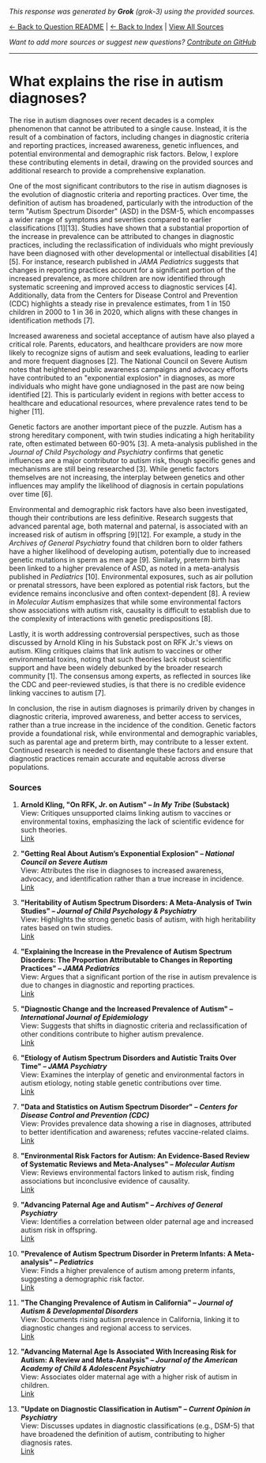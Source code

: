 <!-- 
Generated by: grok
Model: grok-3
Prompt type: sources
Generated at: 2025-06-13T21:38:24.391184
-->

*This response was generated by **Grok** (grok-3) using the provided sources.*

[← Back to Question README](README.md) | [← Back to Index](../README.md) | [View All Sources](../allsources.md)

*Want to add more sources or suggest new questions? [Contribute on GitHub](https://github.com/justinwest/SuggestedSources)*

---

# What explains the rise in autism diagnoses?

The rise in autism diagnoses over recent decades is a complex phenomenon that cannot be attributed to a single cause. Instead, it is the result of a combination of factors, including changes in diagnostic criteria and reporting practices, increased awareness, genetic influences, and potential environmental and demographic risk factors. Below, I explore these contributing elements in detail, drawing on the provided sources and additional research to provide a comprehensive explanation.

One of the most significant contributors to the rise in autism diagnoses is the evolution of diagnostic criteria and reporting practices. Over time, the definition of autism has broadened, particularly with the introduction of the term "Autism Spectrum Disorder" (ASD) in the DSM-5, which encompasses a wider range of symptoms and severities compared to earlier classifications [1][13]. Studies have shown that a substantial proportion of the increase in prevalence can be attributed to changes in diagnostic practices, including the reclassification of individuals who might previously have been diagnosed with other developmental or intellectual disabilities [4][5]. For instance, research published in *JAMA Pediatrics* suggests that changes in reporting practices account for a significant portion of the increased prevalence, as more children are now identified through systematic screening and improved access to diagnostic services [4]. Additionally, data from the Centers for Disease Control and Prevention (CDC) highlights a steady rise in prevalence estimates, from 1 in 150 children in 2000 to 1 in 36 in 2020, which aligns with these changes in identification methods [7].

Increased awareness and societal acceptance of autism have also played a critical role. Parents, educators, and healthcare providers are now more likely to recognize signs of autism and seek evaluations, leading to earlier and more frequent diagnoses [2]. The National Council on Severe Autism notes that heightened public awareness campaigns and advocacy efforts have contributed to an "exponential explosion" in diagnoses, as more individuals who might have gone undiagnosed in the past are now being identified [2]. This is particularly evident in regions with better access to healthcare and educational resources, where prevalence rates tend to be higher [11].

Genetic factors are another important piece of the puzzle. Autism has a strong hereditary component, with twin studies indicating a high heritability rate, often estimated between 60-90% [3]. A meta-analysis published in the *Journal of Child Psychology and Psychiatry* confirms that genetic influences are a major contributor to autism risk, though specific genes and mechanisms are still being researched [3]. While genetic factors themselves are not increasing, the interplay between genetics and other influences may amplify the likelihood of diagnosis in certain populations over time [6].

Environmental and demographic risk factors have also been investigated, though their contributions are less definitive. Research suggests that advanced parental age, both maternal and paternal, is associated with an increased risk of autism in offspring [9][12]. For example, a study in the *Archives of General Psychiatry* found that children born to older fathers have a higher likelihood of developing autism, potentially due to increased genetic mutations in sperm as men age [9]. Similarly, preterm birth has been linked to a higher prevalence of ASD, as noted in a meta-analysis published in *Pediatrics* [10]. Environmental exposures, such as air pollution or prenatal stressors, have been explored as potential risk factors, but the evidence remains inconclusive and often context-dependent [8]. A review in *Molecular Autism* emphasizes that while some environmental factors show associations with autism risk, causality is difficult to establish due to the complexity of interactions with genetic predispositions [8].

Lastly, it is worth addressing controversial perspectives, such as those discussed by Arnold Kling in his Substack post on RFK Jr.'s views on autism. Kling critiques claims that link autism to vaccines or other environmental toxins, noting that such theories lack robust scientific support and have been widely debunked by the broader research community [1]. The consensus among experts, as reflected in sources like the CDC and peer-reviewed studies, is that there is no credible evidence linking vaccines to autism [7].

In conclusion, the rise in autism diagnoses is primarily driven by changes in diagnostic criteria, improved awareness, and better access to services, rather than a true increase in the incidence of the condition. Genetic factors provide a foundational risk, while environmental and demographic variables, such as parental age and preterm birth, may contribute to a lesser extent. Continued research is needed to disentangle these factors and ensure that diagnostic practices remain accurate and equitable across diverse populations.

### Sources
1. **Arnold Kling, "On RFK, Jr. on Autism" – *In My Tribe* (Substack)**  
   View: Critiques unsupported claims linking autism to vaccines or environmental toxins, emphasizing the lack of scientific evidence for such theories.  
   [Link](https://arnoldkling.substack.com/p/on-rfk-jr-on-autism)

2. **"Getting Real About Autism’s Exponential Explosion" – *National Council on Severe Autism***  
   View: Attributes the rise in diagnoses to increased awareness, advocacy, and identification rather than a true increase in incidence.  
   [Link](https://www.ncsautism.org/blog//autism-explosion-2024)

3. **"Heritability of Autism Spectrum Disorders: A Meta-Analysis of Twin Studies" – *Journal of Child Psychology & Psychiatry***  
   View: Highlights the strong genetic basis of autism, with high heritability rates based on twin studies.  
   [Link](https://acamh.onlinelibrary.wiley.com/doi/full/10.1111/jcpp.12499)

4. **"Explaining the Increase in the Prevalence of Autism Spectrum Disorders: The Proportion Attributable to Changes in Reporting Practices" – *JAMA Pediatrics***  
   View: Argues that a significant portion of the rise in autism prevalence is due to changes in diagnostic and reporting practices.  
   [Link](https://pubmed.ncbi.nlm.nih.gov/25365033/)

5. **"Diagnostic Change and the Increased Prevalence of Autism" – *International Journal of Epidemiology***  
   View: Suggests that shifts in diagnostic criteria and reclassification of other conditions contribute to higher autism prevalence.  
   [Link](https://pubmed.ncbi.nlm.nih.gov/19737791/)

6. **"Etiology of Autism Spectrum Disorders and Autistic Traits Over Time" – *JAMA Psychiatry***  
   View: Examines the interplay of genetic and environmental factors in autism etiology, noting stable genetic contributions over time.  
   [Link](https://pubmed.ncbi.nlm.nih.gov/32374377/)

7. **"Data and Statistics on Autism Spectrum Disorder" – *Centers for Disease Control and Prevention (CDC)***  
   View: Provides prevalence data showing a rise in diagnoses, attributed to better identification and awareness; refutes vaccine-related claims.  
   [Link](https://www.cdc.gov/autism/data-research/index.html)

8. **"Environmental Risk Factors for Autism: An Evidence-Based Review of Systematic Reviews and Meta-Analyses" – *Molecular Autism***  
   View: Reviews environmental factors linked to autism risk, finding associations but inconclusive evidence of causality.  
   [Link](https://pubmed.ncbi.nlm.nih.gov/28331572/)

9. **"Advancing Paternal Age and Autism" – *Archives of General Psychiatry***  
   View: Identifies a correlation between older paternal age and increased autism risk in offspring.  
   [Link](https://pubmed.ncbi.nlm.nih.gov/16953005/)

10. **"Prevalence of Autism Spectrum Disorder in Preterm Infants: A Meta-analysis" – *Pediatrics***  
    View: Finds a higher prevalence of autism among preterm infants, suggesting a demographic risk factor.  
    [Link](https://pubmed.ncbi.nlm.nih.gov/30076190/)

11. **"The Changing Prevalence of Autism in California" – *Journal of Autism & Developmental Disorders***  
    View: Documents rising autism prevalence in California, linking it to diagnostic changes and regional access to services.  
    [Link](https://pubmed.ncbi.nlm.nih.gov/12108622/)

12. **"Advancing Maternal Age Is Associated With Increasing Risk for Autism: A Review and Meta-Analysis" – *Journal of the American Academy of Child & Adolescent Psychiatry***  
    View: Associates older maternal age with a higher risk of autism in children.  
    [Link](https://pubmed.ncbi.nlm.nih.gov/22525954/)

13. **"Update on Diagnostic Classification in Autism" – *Current Opinion in Psychiatry***  
    View: Discusses updates in diagnostic classifications (e.g., DSM-5) that have broadened the definition of autism, contributing to higher diagnosis rates.  
    [Link](https://pmc.ncbi.nlm.nih.gov/articles/PMC4929984/)